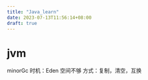 ```yaml
---
title: "Java_learn"
date: 2023-07-13T11:56:14+08:00
draft: true
---
```


# jvm
minorGc
时机：Eden 空间不够
方式：复制，清空，互换